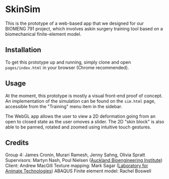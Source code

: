 # SkinSim

This is the prototype of a web-based app that we designed for our BIOMENG 791 project, which involves askin surgery training tool based on a biomechanical finite-element model.

## Installation

To get this prototype up and running, simply clone and open `pages/index.html` in your browser (Chrome recommended).

## Usage

At the moment, this prototype is mostly a visual front-end proof of concept. An implementation of the simulation can be found on the `sim.html` page, accessible from the "Training" menu item in the sidebar.

The WebGL app allows the user to view a 2D deformation going from an open to closed state as the user omoves a slider. The 2D "skin block" is also able to be panned, rotated and zoomed using intuitive touch gestures.

## Credits
Group 4: James Cronin, Murari Ramesh, Jenny Sahng, Olivia Spratt
Supervisors: Martyn Nash, Poul Nielsen ([Auckland Bioengineering Institute](http://www.abi.auckland.ac.nz/en.html))
Client: Andrew MacGill
Texture mapping: Mark Sagar ([Laboratory for Animate Technologies](http://www.abi.auckland.ac.nz/en/about/our-research/animate-technologies.html))
ABAQUS Finite element model: Rachel Boswell
